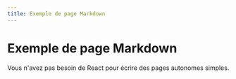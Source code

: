 ```yaml
---
title: Exemple de page Markdown
---
```


# Exemple de page Markdown

Vous n'avez pas besoin de React pour écrire des pages autonomes simples. 
